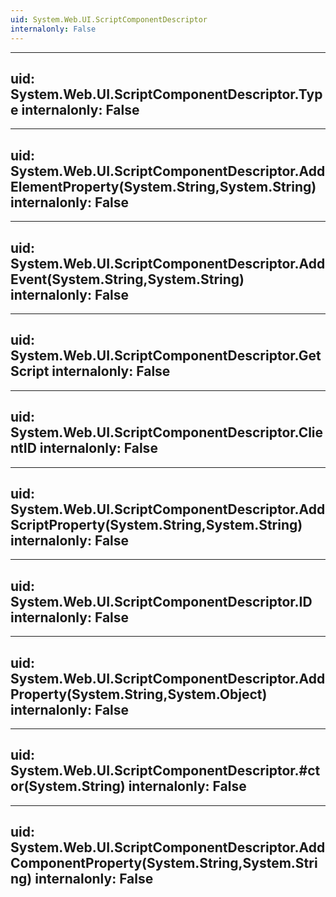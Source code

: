 ```yaml
---
uid: System.Web.UI.ScriptComponentDescriptor
internalonly: False
---
```


---
uid: System.Web.UI.ScriptComponentDescriptor.Type
internalonly: False
---

---
uid: System.Web.UI.ScriptComponentDescriptor.AddElementProperty(System.String,System.String)
internalonly: False
---

---
uid: System.Web.UI.ScriptComponentDescriptor.AddEvent(System.String,System.String)
internalonly: False
---

---
uid: System.Web.UI.ScriptComponentDescriptor.GetScript
internalonly: False
---

---
uid: System.Web.UI.ScriptComponentDescriptor.ClientID
internalonly: False
---

---
uid: System.Web.UI.ScriptComponentDescriptor.AddScriptProperty(System.String,System.String)
internalonly: False
---

---
uid: System.Web.UI.ScriptComponentDescriptor.ID
internalonly: False
---

---
uid: System.Web.UI.ScriptComponentDescriptor.AddProperty(System.String,System.Object)
internalonly: False
---

---
uid: System.Web.UI.ScriptComponentDescriptor.#ctor(System.String)
internalonly: False
---

---
uid: System.Web.UI.ScriptComponentDescriptor.AddComponentProperty(System.String,System.String)
internalonly: False
---
